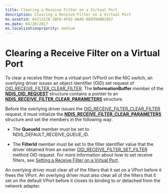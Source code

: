 ```yaml
---
title: Clearing a Receive Filter on a Virtual Port
description: Clearing a Receive Filter on a Virtual Port
ms.assetid: 8431322B-2BF0-4F82-AAAE-0E0396BBC857
ms.date: 04/20/2017
ms.localizationpriority: medium
---
```


# Clearing a Receive Filter on a Virtual Port


To clear a receive filter from a virtual port (VPort) on the NIC switch, an overlying driver issues an object identifier (OID) set request of [OID\_RECEIVE\_FILTER\_CLEAR\_FILTER](./oid-receive-filter-clear-filter.md). The **InformationBuffer** member of the [**NDIS\_OID\_REQUEST**](/windows-hardware/drivers/ddi/ndis/ns-ndis-_ndis_oid_request) structure contains a pointer to an [**NDIS\_RECEIVE\_FILTER\_CLEAR\_PARAMETERS**](/windows-hardware/drivers/ddi/ntddndis/ns-ntddndis-_ndis_receive_filter_clear_parameters) structure.

Before the overlying driver issues the [OID\_RECEIVE\_FILTER\_CLEAR\_FILTER](./oid-receive-filter-clear-filter.md) request, it must initialize the [**NDIS\_RECEIVE\_FILTER\_CLEAR\_PARAMETERS**](/windows-hardware/drivers/ddi/ntddndis/ns-ntddndis-_ndis_receive_filter_clear_parameters) structure and set the members in the following way:

-   The **QueueId** member must be set to NDIS\_DEFAULT\_RECEIVE\_QUEUE\_ID.

-   The **FilterId** member must be set to the filter identifier value that the driver obtained from an earlier [OID\_RECEIVE\_FILTER\_SET\_FILTER](./oid-receive-filter-set-filter.md) method OID request. For more information about how to set receive filters, see [Setting a Receive Filter on a Virtual Port](setting-a-receive-filter-on-a-virtual-port.md).

An overlying driver must clear all of the filters that it set on a VPort before it frees the VPort. An overlying driver must also clear all of the filters that it set on the default VPort before it closes its binding to or detached from the network adapter.

 

